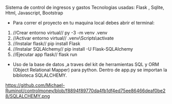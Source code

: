 Sistema de control de ingresos y gastos
Tecnologias usadas: Flask , Sqlite, Html, Javascript, Bootstrap

- Para correr el proyecto en tu maquina local debes abrir el terminal:
1. //Crear entorno virtual//           py -3 -m venv .venv 
2. //Activar entorno virtual//        .venv\Scripts\activate
3. //Instalar flask//                 pip install Flask
4. //Instalar SQLAlchemy//            pip install -U Flask-SQLAlchemy
5. //Ejecutar app flask//             flask run

- Uso de la base de datos ,a traves del kit de herramientas SQL y ORM (Object Relational Mapper) para python.
  Dentro de app.py se importan la biblioteca SQLALCHEMY.

https://github.com/Michael-Ruminot/controlmoney/blob/f8894f89770da4fb1df4ed75ee86466deaf0be28/SQLALCHEMY.png



